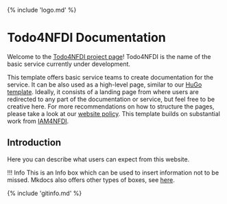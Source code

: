 {% include 'logo.md' %}

# Todo4NFDI Documentation 

Welcome to the [Todo4NFDI project page](https://base4nfdi.de/projects/todo4nfdi)! Todo4NFDI is the name of the basic service currently under development. 

This template offers basic service teams to create documentation for the service. It can be also used as a high-level page, similar to our [HuGo template](https://github.com/base4nfdi/website-template-hugo). Ideally, it consists of a landing page from where users are redirected to any part of the documentation or service, but feel free to be creative here. For more recommendations on how to structure the pages, please take a look at our [website policy](https://zenodo.org/records/14245434). This template builds on substantial work from [IAM4NFDI](https://iam.services.base4nfdi.de/).

## Introduction 

Here you can describe what users can expect from this website. 

!!! Info
    This is an Info box which can be used to insert information not to be missed. Mkdocs also offers other types of boxes, see [here](https://squidfunk.github.io/mkdocs-material/reference/admonitions/). 

{% include 'gitinfo.md' %}

